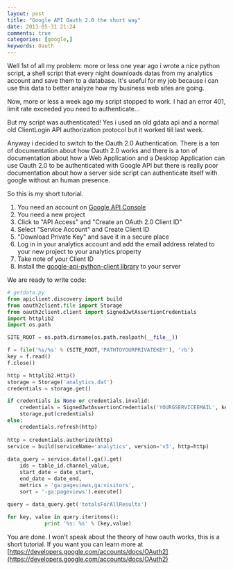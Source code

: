 ```yaml
---
layout: post
title: "Google API Oauth 2.0 the short way"
date: 2013-05-31 21:24
comments: true
categories: [google,]
keywords: Oauth
---
```


Well 1st of all my problem: more or less one year ago i wrote a nice python script, a shell script that every night downloads datas from my analytics account and save them to a database. It's useful for my job because i can use this data to better analyze how my business web sites are going.

Now, more or less a week ago my script stopped to work. I had an error 401, limit rate exceeded you need to authenticate...

But my script was authenticated! Yes i used an old gdata api and a normal old ClientLogin API authorization protocol but it worked till last week.

Anyway i decided to switch to the Oauth 2.0 Authentication. There is a ton of documentation about how Oauth 2.0 works and there is a ton of documentation about how a Web Application and a Desktop Application can use Oauth 2.0 to be authenticated with Google API but there is really poor documentation about how a server side script can authenticate itself with google without an human presence.

<!--more-->

So this is my short tutorial.

1. You need an account on [Google API Console](https://code.google.com/apis/console/?pli=1#project:243201377985)
2. You need a new project
3. Click to "API Access" and "Create an OAuth 2.0 Client ID"
4. Select "Service Account" and Create Client ID
5. "Download Private Key" and save it in a secure place
6. Log in in your analytics account and add the email address related to your new project to your analytics property
7. Take note of your Client ID
8. Install the [google-api-python-client library](http://code.google.com/p/google-api-python-client/) to your server

We are ready to write code:

```python
# getdata.py 
from apiclient.discovery import build
from oauth2client.file import Storage
from oauth2client.client import SignedJwtAssertionCredentials
import httplib2
import os.path

SITE_ROOT = os.path.dirname(os.path.realpath(__file__))

f = file('%s/%s' % (SITE_ROOT,'PATHTOYOURPRIVATEKEY'), 'rb')
key = f.read()
f.close()

http = httplib2.Http()
storage = Storage('analytics.dat')
credentials = storage.get()

if credentials is None or credentials.invalid:
    credentials = SignedJwtAssertionCredentials('YOURGSERVICEEMAIL', key, scope='https://www.google.com/analytics/feeds/')        
    storage.put(credentials)
else:
    credentials.refresh(http)
        
http = credentials.authorize(http)        
service = build(serviceName='analytics', version='v3', http=http)
                    
data_query = service.data().ga().get(
    ids = table_id.channel_value,
    start_date = date_start,
    end_date = date_end,
    metrics = 'ga:pageviews,ga:visitors',
    sort = '-ga:pageviews').execute()        

query = data_query.get('totalsForAllResults')
                    
for key, value in query.iteritems():
        	print '%s: %s' % (key,value)
```

 
 You are done. I won't speak about the theory of how oauth works, this is a short tutorial. If you want you can learn more at [https://developers.google.com/accounts/docs/OAuth2](https://developers.google.com/accounts/docs/OAuth2)

